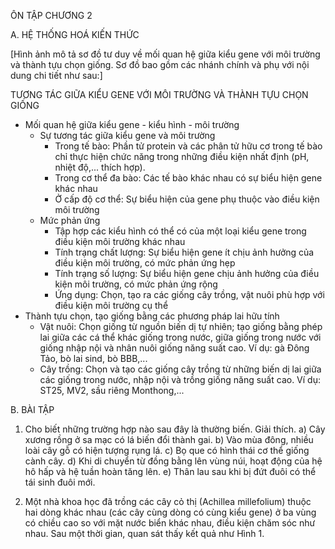 ÔN TẬP CHƯƠNG 2

A. HỆ THỐNG HOÁ KIẾN THỨC

[Hình ảnh mô tả sơ đồ tư duy về mối quan hệ giữa kiểu gene với môi trường và thành tựu chọn giống. Sơ đồ bao gồm các nhánh chính và phụ với nội dung chi tiết như sau:]

TƯƠNG TÁC GIỮA KIỂU GENE VỚI MÔI TRƯỜNG VÀ THÀNH TỰU CHỌN GIỐNG
- Mối quan hệ giữa kiểu gene - kiểu hình - môi trường
  + Sự tương tác giữa kiểu gene và môi trường
    * Trong tế bào: Phần tử protein và các phân tử hữu cơ trong tế bào chỉ thực hiện chức năng trong những điều kiện nhất định (pH, nhiệt độ,... thích hợp).
    * Trong cơ thể đa bào: Các tế bào khác nhau có sự biểu hiện gene khác nhau
    * Ở cấp độ cơ thể: Sự biểu hiện của gene phụ thuộc vào điều kiện môi trường
  + Mức phản ứng
    * Tập hợp các kiểu hình có thể có của một loại kiểu gene trong điều kiện môi trường khác nhau
    * Tính trạng chất lượng: Sự biểu hiện gene ít chịu ảnh hưởng của điều kiện môi trường, có mức phản ứng hẹp
    * Tính trạng số lượng: Sự biểu hiện gene chịu ảnh hưởng của điều kiện môi trường, có mức phản ứng rộng
    * Ứng dụng: Chọn, tạo ra các giống cây trồng, vật nuôi phù hợp với điều kiện môi trường cụ thể
- Thành tựu chọn, tạo giống bằng các phương pháp lai hữu tính
  + Vật nuôi: Chọn giống từ nguồn biến dị tự nhiên; tạo giống bằng phép lai giữa các cá thể khác giống trong nước, giữa giống trong nước với giống nhập nội và nhân nuôi giống năng suất cao. Ví dụ: gà Đông Tảo, bò lai sind, bò BBB,...
  + Cây trồng: Chọn và tạo các giống cây trồng từ những biến dị lai giữa các giống trong nước, nhập nội và trồng giống năng suất cao. Ví dụ: ST25, MV2, sầu riêng Monthong,...

B. BÀI TẬP

1. Cho biết những trường hợp nào sau đây là thường biến. Giải thích.
   a) Cây xương rồng ở sa mạc có lá biến đổi thành gai.
   b) Vào mùa đông, nhiều loài cây gỗ có hiện tượng rụng lá.
   c) Bọ que có hình thái cơ thể giống cành cây.
   d) Khi di chuyển từ đồng bằng lên vùng núi, hoạt động của hệ hô hấp và hệ tuần hoàn tăng lên.
   e) Thân lau sau khi bị đứt đuôi có thể tái sinh đuôi mới.

2. Một nhà khoa học đã trồng các cây cỏ thị (Achillea millefolium) thuộc hai dòng khác nhau (các cây cùng dòng có cùng kiểu gene) ở ba vùng có chiều cao so với mặt nước biển khác nhau, điều kiện chăm sóc như nhau. Sau một thời gian, quan sát thấy kết quả như Hình 1.